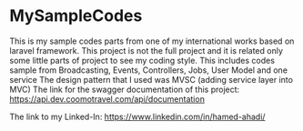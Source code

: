 # MySampleCodes

This is my sample codes parts from one of my international works based on laravel framework.
This project is not the full project and it is related only some little parts of project to see my coding style.
This includes codes sample from Broadcasting, Events, Controllers, Jobs, User Model and one service
The design pattern that I used was MVSC (adding service layer into MVC)
The link for the swagger documentation of this project:
https://api.dev.coomotravel.com/api/documentation

The link to my Linked-In:
https://www.linkedin.com/in/hamed-ahadi/
